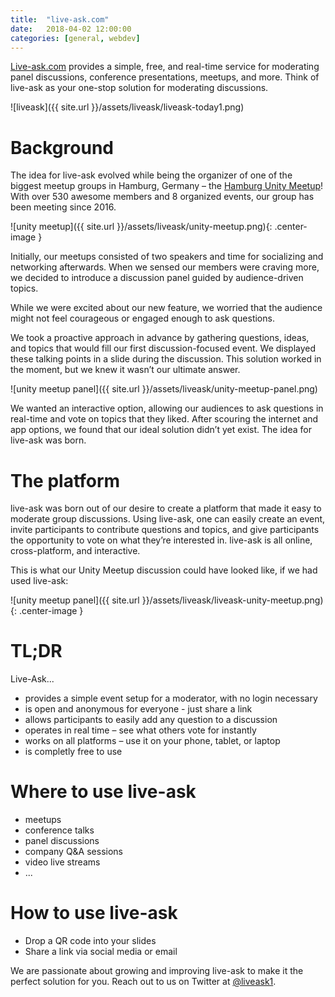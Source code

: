 ```yaml
---
title:  "live-ask.com"
date:   2018-04-02 12:00:00
categories: [general, webdev]
---
```


[Live-ask.com](https://www.live-ask.com) provides a simple, free, and real-time service for moderating panel discussions, conference presentations, meetups, and more. Think of live-ask as your one-stop solution for moderating discussions.

![liveask]({{ site.url }}/assets/liveask/liveask-today1.png)

# Background

The idea for live-ask evolved while being the organizer of one of the biggest meetup groups in Hamburg, Germany – the [Hamburg Unity Meetup](https://www.meetup.com/Hamburg-Unity-Meetup/)! With over 530 awesome members and 8 organized events, our group has been meeting since 2016.

![unity meetup]({{ site.url }}/assets/liveask/unity-meetup.png){: .center-image }

Initially, our meetups consisted of two speakers and time for socializing and networking afterwards. When we sensed our members were craving more, we decided to introduce a discussion panel guided by audience-driven topics.

While we were excited about our new feature, we worried that the audience might not feel courageous or engaged enough to ask questions.

We took a proactive approach in advance by gathering questions, ideas, and topics that would fill our first discussion-focused event. We displayed these talking points in a slide during the discussion. This solution worked in the moment, but we knew it wasn’t our ultimate answer.

![unity meetup panel]({{ site.url }}/assets/liveask/unity-meetup-panel.png)

We wanted an interactive option, allowing our audiences to ask questions in real-time and vote on topics that they liked. After scouring the internet and app options, we found that our ideal solution didn’t yet exist. The idea for live-ask was born.

# The platform

live-ask was born out of our desire to create a platform that made it easy to moderate group discussions. Using live-ask, one can easily create an event, invite participants to contribute questions and topics, and give participants the opportunity to vote on what they’re interested in. live-ask is all online, cross-platform, and interactive.

This is what our Unity Meetup discussion could have looked like, if we had used live-ask:

![unity meetup panel]({{ site.url }}/assets/liveask/liveask-unity-meetup.png){: .center-image }

# TL;DR

Live-Ask...

* provides a simple event setup for a moderator, with no login necessary
* is open and anonymous for everyone - just share a link
* allows participants to easily add any question to a discussion
* operates in real time – see what others vote for instantly
* works on all platforms – use it on your phone, tablet, or laptop
* is completly free to use

# Where to use live-ask

* meetups
* conference talks
* panel discussions
* company Q&A sessions
* video live streams
* ...

# How to use live-ask

* Drop a QR code into your slides
* Share a link via social media or email

We are passionate about growing and improving live-ask to make it the perfect solution for you. Reach out to us on Twitter at [@liveask1](https://twitter.com/liveask1).